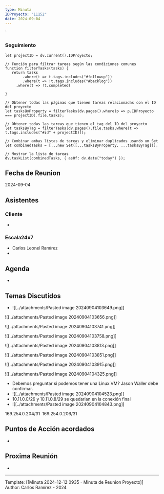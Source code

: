 ```yaml
---
type: Minuta
IDProyecto: "11152"
date: 2024-09-04
---
```

`

### Seguimiento

```dataviewjs
let projectID = dv.current().IDProyecto;

// Función para filtrar tareas según las condiciones comunes
function filterTasks(tasks) {
   return tasks
        .where(t => t.tags.includes("#followup"))
        .where(t => !t.tags.includes("#backlog"))
     .where(t => !t.completed)
        
}

// Obtener todas las páginas que tienen tareas relacionadas con el ID del proyecto
let tasksByProperty = filterTasks(dv.pages().where(p => p.IDProyecto === projectID).file.tasks);

// Obtener todas las tareas que tienen el tag del ID del proyecto
let tasksByTag = filterTasks(dv.pages().file.tasks.where(t => t.tags.includes("#id" + projectID)));

// Combinar ambas listas de tareas y eliminar duplicados usando un Set
let combinedTasks = [...new Set([...tasksByProperty, ...tasksByTag])];

// Mostrar la lista de tareas
dv.taskList(combinedTasks, { asOf: dv.date("today") });
 ```
## Fecha de Reunion
2024-09-04

## Asistentes

### Cliente
* 
### Escala24x7
- Carlos Leonel Ramírez
-  

## Agenda
* 
## Temas Discutidos
*  ![[../attachments/Pasted image 20240904103649.png]]



![[../attachments/Pasted image 20240904103656.png]]

![[../attachments/Pasted image 20240904103741.png]]


![[../attachments/Pasted image 20240904103758.png]]


![[../attachments/Pasted image 20240904103813.png]]

![[../attachments/Pasted image 20240904103851.png]]

![[../attachments/Pasted image 20240904103915.png]]





![[../attachments/Pasted image 20240904104325.png]]
- Debemos preguntar si podemos tener una Linux VM? Jason Waller debe confirmar.
- ![[../attachments/Pasted image 20240904104523.png]]
- 10.11.0.0/29 y 10.11.0.8/29 se quedarian en la conexión final
- ![[../attachments/Pasted image 20240904104843.png]]

169.254.0.204/31 
169.254.0.206/31



## Puntos de Acción acordados

- 

## Proxima Reunión
*   

---
Template: [[Minuta 2024-12-12 0935 - Minuta de Reunion Proyecto]]
Author: Carlos Ramírez - 2024
